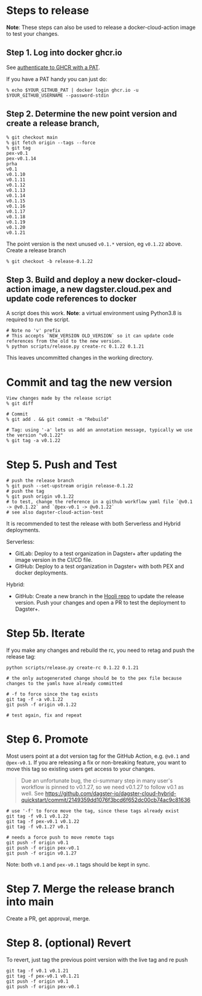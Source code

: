 # Steps to release

**Note**: These steps can also be used to release a docker-cloud-action image to test your changes.

## Step 1. Log into docker ghcr.io

See [authenticate to GHCR with a PAT](https://docs.github.com/en/packages/working-with-a-github-packages-registry/working-with-the-container-registry#authenticating-to-the-container-registry).

If you have a PAT handy you can just do:

```
% echo $YOUR_GITHUB_PAT | docker login ghcr.io -u $YOUR_GITHUB_USERNAME --password-stdin
```

## Step 2. Determine the new point version and create a release branch, 

```
% git checkout main
% git fetch origin --tags --force
% git tag 
pex-v0.1
pex-v0.1.14
prha
v0.1
v0.1.10
v0.1.11
v0.1.12
v0.1.13
v0.1.14
v0.1.15
v0.1.16
v0.1.17
v0.1.18
v0.1.19
v0.1.20
v0.1.21
```

The point version is the next unused `v0.1.*` version, eg `v0.1.22` above. Create a release branch

```
% git checkout -b release-0.1.22
```

## Step 3. Build and deploy a new docker-cloud-action image, a new dagster.cloud.pex and update code references to docker

A script does this work. **Note**: a virtual environment using Python3.8 is required to run the script.

```
# Note no 'v' prefix
# This accepts `NEW_VERSION OLD_VERSION` so it can update code references from the old to the new version.
% python scripts/release.py create-rc 0.1.22 0.1.21

```

This leaves uncommitted changes in the working directory.

# Commit and tag the new version

```
View changes made by the release script
% git diff

# Commit
% git add . && git commit -m "Rebuild"

# Tag: using '-a' lets us add an annotation message, typically we use the version "v0.1.22"
% git tag -a v0.1.22
```

# Step 5. Push and Test

```
# push the release branch
% git push --set-upstream origin release-0.1.22
# push the tag
% git push origin v0.1.22
# to test, change the reference in a github workflow yaml file `@v0.1 -> @v0.1.22` and `@pex-v0.1 -> @v0.1.22`
# see also dagster-cloud-action-test
```

It is recommended to test the release with both Serverless and Hybrid deployments.

Serverless:
- GitLab: Deploy to a test organization in Dagster+ after updating the image version in the CI/CD file.
- GitHub: Deploy to a test organization in Dagster+ with both PEX and docker deployments.

Hybrid:
- GitHub: Create a new branch in the [Hooli repo](https://github.com/dagster-io/hooli-data-eng-pipelines) to update the release version. Push your changes and open a PR to test the deployment to Dagster+.

# Step 5b. Iterate

If you make any changes and rebuild the rc, you need to retag and push the release tag:

```
python scripts/release.py create-rc 0.1.22 0.1.21

# the only autogenerated change should be to the pex file because changes to the yamls have already committed

# -f to force since the tag exists
git tag -f -a v0.1.22
git push -f origin v0.1.22

# test again, fix and repeat
```

# Step 6. Promote
Most users point at a dot version tag for the GitHub Action, e.g. `@v0.1` and `@pex-v0.1`.
If you are releasing a fix or non-breaking feature, you want to move this tag so existing users get access to your changes. 

> Due an unfortunate bug, the ci-summary step in many user's workflow is pinned to v0.1.27, so we need v0.1.27 to follow v0.1 as well.
> See https://github.com/dagster-io/dagster-cloud-hybrid-quickstart/commit/2149359dd1076f3bcd6f652dc00cb74ac9c81636

```
# use '-f' to force move the tag, since these tags already exist
git tag -f v0.1 v0.1.22
git tag -f pex-v0.1 v0.1.22
git tag -f v0.1.27 v0.1

# needs a force push to move remote tags
git push -f origin v0.1
git push -f origin pex-v0.1
git push -f origin v0.1.27
```

Note: both `v0.1` and `pex-v0.1` tags should be kept in sync.

# Step 7. Merge the release branch into main

Create a PR, get approval, merge.

# Step 8. (optional) Revert

To revert, just tag the previous point version with the live tag and re push

```
git tag -f v0.1 v0.1.21
git tag -f pex-v0.1 v0.1.21
git push -f origin v0.1
git push -f origin pex-v0.1
```
